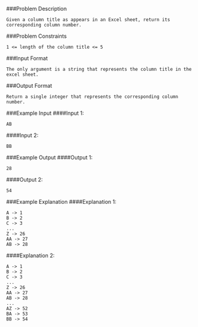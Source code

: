 ###Problem Description
```
Given a column title as appears in an Excel sheet, return its corresponding column number.
```



###Problem Constraints
```
1 <= length of the column title <= 5
```



###Input Format
```
The only argument is a string that represents the column title in the excel sheet.
```



###Output Format
```
Return a single integer that represents the corresponding column number.
```



###Example Input
####Input 1:

```
AB
```
####Input 2:

```
BB
```


###Example Output
####Output 1:

```
28
```
####Output 2:

```
54
```


###Example Explanation
####Explanation 1:

```
A -> 1
B -> 2
C -> 3
...
Z -> 26
AA -> 27
AB -> 28
```
####Explanation 2:

```
A -> 1
B -> 2
C -> 3
...
Z -> 26
AA -> 27
AB -> 28
...
AZ -> 52
BA -> 53
BB -> 54
```